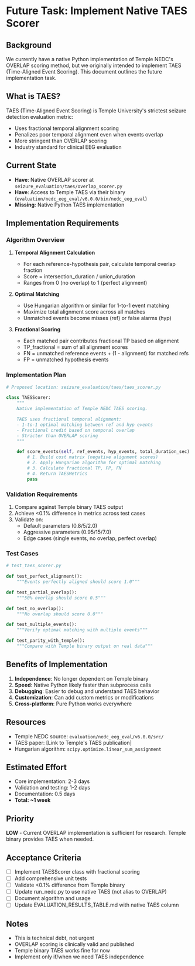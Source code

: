# Future Task: Implement Native TAES Scorer

## Background
We currently have a native Python implementation of Temple NEDC's OVERLAP scoring method, but we originally intended to implement TAES (Time-Aligned Event Scoring). This document outlines the future implementation task.

## What is TAES?
TAES (Time-Aligned Event Scoring) is Temple University's strictest seizure detection evaluation metric:
- Uses fractional temporal alignment scoring
- Penalizes poor temporal alignment even when events overlap
- More stringent than OVERLAP scoring
- Industry standard for clinical EEG evaluation

## Current State
- **Have**: Native OVERLAP scorer at `seizure_evaluation/taes/overlap_scorer.py`
- **Have**: Access to Temple TAES via their binary (`evaluation/nedc_eeg_eval/v6.0.0/bin/nedc_eeg_eval`)
- **Missing**: Native Python TAES implementation

## Implementation Requirements

### Algorithm Overview
1. **Temporal Alignment Calculation**
   - For each reference-hypothesis pair, calculate temporal overlap fraction
   - Score = intersection_duration / union_duration
   - Ranges from 0 (no overlap) to 1 (perfect alignment)

2. **Optimal Matching**
   - Use Hungarian algorithm or similar for 1-to-1 event matching
   - Maximize total alignment score across all matches
   - Unmatched events become misses (ref) or false alarms (hyp)

3. **Fractional Scoring**
   - Each matched pair contributes fractional TP based on alignment
   - TP_fractional = sum of all alignment scores
   - FN = unmatched reference events + (1 - alignment) for matched refs
   - FP = unmatched hypothesis events

### Implementation Plan

```python
# Proposed location: seizure_evaluation/taes/taes_scorer.py

class TAESScorer:
    """
    Native implementation of Temple NEDC TAES scoring.

    TAES uses fractional temporal alignment:
    - 1-to-1 optimal matching between ref and hyp events
    - Fractional credit based on temporal overlap
    - Stricter than OVERLAP scoring
    """

    def score_events(self, ref_events, hyp_events, total_duration_sec):
        # 1. Build cost matrix (negative alignment scores)
        # 2. Apply Hungarian algorithm for optimal matching
        # 3. Calculate fractional TP, FP, FN
        # 4. Return TAESMetrics
        pass
```

### Validation Requirements
1. Compare against Temple binary TAES output
2. Achieve <0.1% difference in metrics across test cases
3. Validate on:
   - Default parameters (0.8/5/2.0)
   - Aggressive parameters (0.95/15/7.0)
   - Edge cases (single events, no overlap, perfect overlap)

### Test Cases
```python
# test_taes_scorer.py

def test_perfect_alignment():
    """Events perfectly aligned should score 1.0"""

def test_partial_overlap():
    """50% overlap should score 0.5"""

def test_no_overlap():
    """No overlap should score 0.0"""

def test_multiple_events():
    """Verify optimal matching with multiple events"""

def test_parity_with_temple():
    """Compare with Temple binary output on real data"""
```

## Benefits of Implementation
1. **Independence**: No longer dependent on Temple binary
2. **Speed**: Native Python likely faster than subprocess calls
3. **Debugging**: Easier to debug and understand TAES behavior
4. **Customization**: Can add custom metrics or modifications
5. **Cross-platform**: Pure Python works everywhere

## Resources
- Temple NEDC source: `evaluation/nedc_eeg_eval/v6.0.0/src/`
- TAES paper: [Link to Temple's TAES publication]
- Hungarian algorithm: `scipy.optimize.linear_sum_assignment`

## Estimated Effort
- Core implementation: 2-3 days
- Validation and testing: 1-2 days
- Documentation: 0.5 days
- **Total: ~1 week**

## Priority
**LOW** - Current OVERLAP implementation is sufficient for research. Temple binary provides TAES when needed.

## Acceptance Criteria
- [ ] Implement TAESScorer class with fractional scoring
- [ ] Add comprehensive unit tests
- [ ] Validate <0.1% difference from Temple binary
- [ ] Update run_nedc.py to use native TAES (not alias to OVERLAP)
- [ ] Document algorithm and usage
- [ ] Update EVALUATION_RESULTS_TABLE.md with native TAES column

## Notes
- This is technical debt, not urgent
- OVERLAP scoring is clinically valid and published
- Temple binary TAES works fine for now
- Implement only if/when we need TAES independence